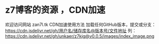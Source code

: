 
# z7博客的资源 ，CDN加速
欢迎访问网站 zan7l.tk
CDN加速使用方法
加载任何GitHub版本，提交或分支：
https://cdn.jsdelivr.net/gh/用户名/储存库名@版本号/文件地址
列：
  https://cdn.jsdelivr.net/gh/unkaer/z7kjg@v0.0.5/images/index_image.png
